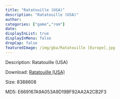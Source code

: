 ```yaml
---
title: "Ratatouille (USA)"
description: "Ratatouille (USA)"
author: 
categories: ["game","rom"]
date: 
displayInList: true
displayInMenu: false
dropCap: false
featuredImage: /img/gba/Ratatouille [Europe].jpg
---
```


Description: Ratatouille (USA)

Download: <a style="text-decoration:underline;" href="https://mega.nz/#!fXBk3abQ!wqaR4ulvTJNPMmzZ1oam5uNwAXx-KaW21PEEtrWPqdA" target = "_blank" rel = "nofollow" > Ratatouille (USA)</a>

Size: 8388608

MD5: E669167A9A053A9D19BF92AA2A2CB2F3

